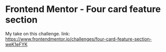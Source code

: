 # Frontend Mentor - Four card feature section

My take on this challenge.
link: https://www.frontendmentor.io/challenges/four-card-feature-section-weK1eFYK
